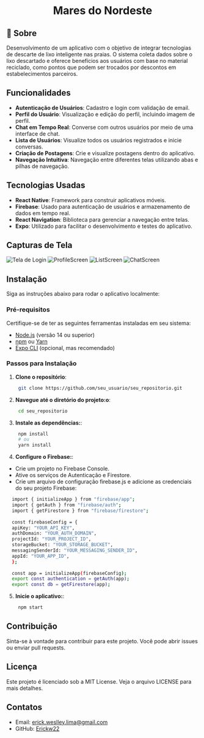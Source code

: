 <h1 align="center">
    <p>Mares do Nordeste</p>
</h1>

## 📕 Sobre

Desenvolvimento de um aplicativo com o objetivo de integrar tecnologias de descarte de lixo inteligente nas praias. O sistema coleta dados sobre o lixo descartado e oferece benefícios aos usuários com base no material reciclado, como pontos que podem ser trocados por descontos em estabelecimentos parceiros.

## Funcionalidades

- **Autenticação de Usuários**: Cadastro e login com validação de email.
- **Perfil do Usuário**: Visualização e edição do perfil, incluindo imagem de perfil.
- **Chat em Tempo Real**: Converse com outros usuários por meio de uma interface de chat.
- **Lista de Usuários**: Visualize todos os usuários registrados e inicie conversas.
- **Criação de Postagens**: Crie e visualize postagens dentro do aplicativo.
- **Navegação Intuitiva**: Navegação entre diferentes telas utilizando abas e pilhas de navegação.

## Tecnologias Usadas

- **React Native**: Framework para construir aplicativos móveis.
- **Firebase**: Usado para autenticação de usuários e armazenamento de dados em tempo real.
- **React Navigation**: Biblioteca para gerenciar a navegação entre telas.
- **Expo**: Utilizado para facilitar o desenvolvimento e testes do aplicativo.

## Capturas de Tela

 ![Tela de Login](https://github.com/user-attachments/assets/790b4010-721d-4253-a281-d299d47a7a2b)
 ![ProfileScreen](https://github.com/user-attachments/assets/0237c0ea-b1ea-4386-a560-cba90f3c0676)
 ![ListScreen](https://github.com/user-attachments/assets/95f71afb-65cd-4fd4-a44c-166a954b1246)
 ![ChatScreen](https://github.com/user-attachments/assets/6400c45c-5b48-4a08-a8d7-b8e2b21e5f57)


## Instalação

Siga as instruções abaixo para rodar o aplicativo localmente:

### Pré-requisitos

Certifique-se de ter as seguintes ferramentas instaladas em seu sistema:

- [Node.js](https://nodejs.org/) (versão 14 ou superior)
- [npm](https://www.npmjs.com/) ou [Yarn](https://yarnpkg.com/)
- [Expo CLI](https://docs.expo.dev/get-started/installation/) (opcional, mas recomendado)

### Passos para Instalação

1. **Clone o repositório**:
   ```bash
    git clone https://github.com/seu_usuario/seu_repositorio.git
   ```
2. **Navegue até o diretório do projeto:o**:
   ```bash
    cd seu_repositorio
    ```
3. **Instale as dependências:**:
   ```bash
    npm install
    # ou
    yarn install
    ```
4. **Configure o Firebase:**:
 - Crie um projeto no Firebase Console.
 - Ative os serviços de Autenticação e Firestore.
 - Crie um arquivo de configuração firebase.js e adicione as credenciais do seu projeto Firebase:
  ```bash
    import { initializeApp } from "firebase/app";
    import { getAuth } from "firebase/auth";
    import { getFirestore } from "firebase/firestore";
        
    const firebaseConfig = {
    apiKey: "YOUR_API_KEY",
    authDomain: "YOUR_AUTH_DOMAIN",
    projectId: "YOUR_PROJECT_ID",
    storageBucket: "YOUR_STORAGE_BUCKET",
    messagingSenderId: "YOUR_MESSAGING_SENDER_ID",
    appId: "YOUR_APP_ID",
    };
        
    const app = initializeApp(firebaseConfig);
    export const authentication = getAuth(app);
    export const db = getFirestore(app);
   ```

5. **Inicie o aplicativo:**:

   ```bash
    npm start
    ```

## Contribuição

Sinta-se à vontade para contribuir para este projeto. Você pode abrir issues ou enviar pull requests.

## Licença
Este projeto é licenciado sob a MIT License. Veja o arquivo LICENSE para mais detalhes.

## Contatos
- Email: erick.weslley.lima@gmail.com
- GitHub: [Erickw22](https://github.com/Erickw22)
